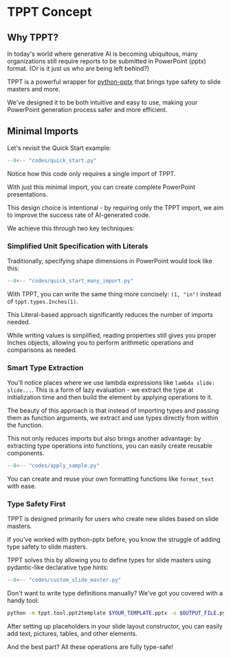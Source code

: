 # TPPT Concept

## Why TPPT?

In today's world where generative AI is becoming ubiquitous, many organizations still require reports to be submitted in PowerPoint (pptx) format.
(Or is it just us who are being left behind?)

TPPT is a powerful wrapper for [python-pptx](https://github.com/scanny/python-pptx) that brings type safety to slide masters and more.

We've designed it to be both intuitive and easy to use,
making your PowerPoint generation process safer and more efficient.

## Minimal Imports
Let's revisit the Quick Start example:
```python
--8<-- "codes/quick_start.py"
```

Notice how this code only requires a single import of TPPT.

With just this minimal import, you can create complete PowerPoint presentations.

This design choice is intentional - by requiring only the TPPT import,
we aim to improve the success rate of AI-generated code.

We achieve this through two key techniques:

### Simplified Unit Specification with Literals

Traditionally, specifying shape dimensions in PowerPoint would look like this:
```python
--8<-- "codes/quick_start_many_import.py"
```

With TPPT, you can write the same thing more concisely: `(1, "in")` instead of `tppt.types.Inches(1)`.

This Literal-based approach significantly reduces the number of imports needed.

While writing values is simplified, reading properties still gives you proper Inches objects,
allowing you to perform arithmetic operations and comparisons as needed.

### Smart Type Extraction

You'll notice places where we use lambda expressions like `lambda slide: slide...`.
This is a form of lazy evaluation - we extract the type at initialization time
and then build the element by applying operations to it.

The beauty of this approach is that instead of importing types and passing them as function arguments,
we extract and use types directly from within the function.

This not only reduces imports but also brings another advantage:
by extracting type operations into functions, you can easily create reusable components.

```python
--8<-- "codes/apply_sample.py"
```

You can create and reuse your own formatting functions like `format_text` with ease.

### Type Safety First
TPPT is designed primarily for users who create new slides based on slide masters.

If you've worked with python-pptx before, you know the struggle of adding type safety to slide masters.

TPPT solves this by allowing you to define types for slide masters using pydantic-like declarative type hints:

```python
--8<-- "codes/custom_slide_master.py"
```

Don't want to write type definitions manually? We've got you covered with a handy tool:

```bash
python -m tppt.tool.ppt2template $YOUR_TEMPLATE.pptx -o $OUTPUT_FILE.py
```

After setting up placeholders in your slide layout constructor,
you can easily add text, pictures, tables, and other elements.

And the best part? All these operations are fully type-safe!